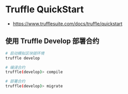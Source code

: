 # Truffle QuickStart

- <https://www.trufflesuite.com/docs/truffle/quickstart>

## 使用 Truffle Develop 部署合约

```sh
# 启动模拟区块链环境
truffle develop

# 编译合约
truffle(develop)> compile

# 部署合约
truffle(develop)> migrate
```
